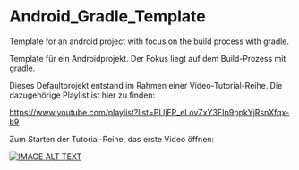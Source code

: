 # Android_Gradle_Template
Template for an android project with focus on the build process with gradle.

Template für ein Androidprojekt. Der Fokus liegt auf dem Build-Prozess mit gradle.

Dieses Defaultprojekt entstand im Rahmen einer Video-Tutorial-Reihe. Die dazugehörige Playlist ist hier zu finden:

https://www.youtube.com/playlist?list=PLljFP_eLovZxY3FIp9ppkYjRsnXfqx-b9

Zum Starten der Tutorial-Reihe, das erste Video öffnen:

[![IMAGE ALT TEXT](http://img.youtube.com/vi/ZsgwdvZ06Kk/0.jpg)](http://www.youtube.com/watch?v=ZsgwdvZ06Kk&list=PLljFP_eLovZxY3FIp9ppkYjRsnXfqx-b9&index=1 "#Folge 1: Android Gradle (Wrapper) - Einrichtung ")
